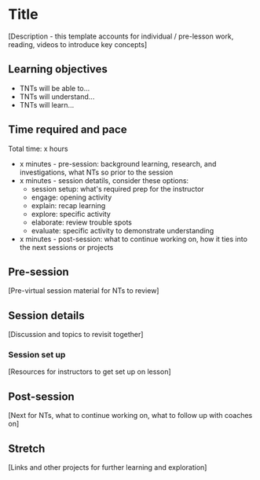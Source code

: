 # Title

[Description - this template accounts for individual / pre-lesson work, reading, videos to introduce key concepts]

## Learning objectives

* TNTs will be able to...
* TNTs will understand...
* TNTs will learn...

## Time required and pace

Total time: x hours

* x minutes - pre-session: background learning, research, and investigations, what NTs so prior to the session
* x minutes - session detatils, consider these options:
  * session setup: what's required prep for the instructor
  * engage: opening activity
  * explain: recap learning
  * explore: specific activity
  * elaborate: review trouble spots
  * evaluate: specific activity to demonstrate understanding
* x minutes - post-session: what to continue working on, how it ties into the next sessions or projects

## Pre-session

[Pre-virtual session material for NTs to review]


## Session details

[Discussion and topics to revisit together]

### Session set up

[Resources for instructors to get set up on lesson]

## Post-session

[Next for NTs, what to continue working on, what to follow up with coaches on]

## Stretch

[Links and other projects for further learning and exploration]
